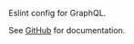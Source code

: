 Eslint config for GraphQL.

See [GitHub](https://github.com/stefanbaumeler/sb-lint) for documentation.
